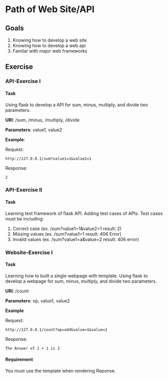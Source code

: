 # Path of Web Site/API
## Goals

1. Knowing how to develop a web site
2. Knowing how to develop a web api
3. Familar with major web frameworks

## Exercise
### API-Exercise I
#### Task

Using flask to develop a API for sum, minus, multiply, and divide two parameters.

**URI**: /sum, /minus, /multiply, /divide

**Parameters**: value1, value2

**Example**:

Request:

```
http://127.0.0.1/sum?value1=1&value2=1
```

Response:

```
2
```

### API-Exercise II

#### Task

Learning test framework of flask API. Adding test cases of APIs.
Test cases must be including:

1. Correct case (ex. /sum?value1=1&value2=1 result: 2)
2. Missing values (ex. /sum?value1=1 result: 406 Error)
3. Invalid values (ex. /sum?value1=a&value=2 result: 406 error)

### Website-Exercise I

#### Task

Learning how to built a single webpage with template. Using flask to develop a webpage for sum, minus, multiply, and divide two parameters.

**URI**: /count

**Parameters**: op, value1, value2

**Example**

Request:

```
http://127.0.0.1/count?op=add&value=1&value=2
```

Response:

```
The Answer of 1 + 1 is 2
```

#### Requirement

You must use the template when rendering Reponse.
